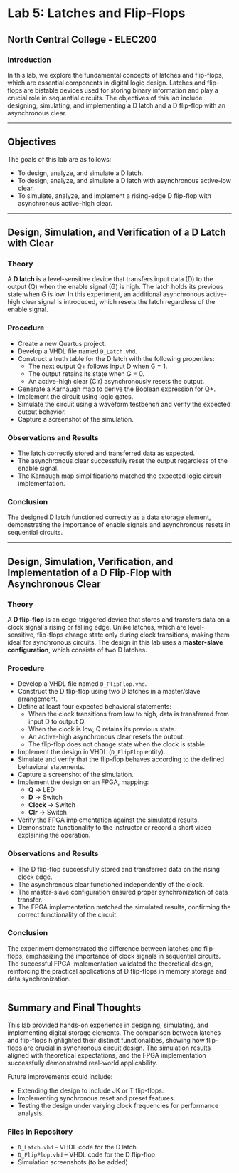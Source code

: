 # Lab 5: Latches and Flip-Flops

## North Central College - ELEC200

### Introduction
In this lab, we explore the fundamental concepts of latches and flip-flops, which are essential components in digital logic design. Latches and flip-flops are bistable devices used for storing binary information and play a crucial role in sequential circuits. The objectives of this lab include designing, simulating, and implementing a D latch and a D flip-flop with an asynchronous clear.

---

## Objectives
The goals of this lab are as follows:
- To design, analyze, and simulate a D latch.
- To design, analyze, and simulate a D latch with asynchronous active-low clear.
- To simulate, analyze, and implement a rising-edge D flip-flop with asynchronous active-high clear.

---

## Design, Simulation, and Verification of a D Latch with Clear

### Theory
A **D latch** is a level-sensitive device that transfers input data (D) to the output (Q) when the enable signal (G) is high. The latch holds its previous state when G is low. In this experiment, an additional asynchronous active-high clear signal is introduced, which resets the latch regardless of the enable signal.

### Procedure
- Create a new Quartus project.
- Develop a VHDL file named `D_Latch.vhd`.
- Construct a truth table for the D latch with the following properties:
  - The next output Q+ follows input D when G = 1.
  - The output retains its state when G = 0.
  - An active-high clear (Clr) asynchronously resets the output.
- Generate a Karnaugh map to derive the Boolean expression for Q+.
- Implement the circuit using logic gates.
- Simulate the circuit using a waveform testbench and verify the expected output behavior.
- Capture a screenshot of the simulation.

### Observations and Results
- The latch correctly stored and transferred data as expected.
- The asynchronous clear successfully reset the output regardless of the enable signal.
- The Karnaugh map simplifications matched the expected logic circuit implementation.

### Conclusion
The designed D latch functioned correctly as a data storage element, demonstrating the importance of enable signals and asynchronous resets in sequential circuits.

---

## Design, Simulation, Verification, and Implementation of a D Flip-Flop with Asynchronous Clear

### Theory
A **D flip-flop** is an edge-triggered device that stores and transfers data on a clock signal's rising or falling edge. Unlike latches, which are level-sensitive, flip-flops change state only during clock transitions, making them ideal for synchronous circuits. The design in this lab uses a **master-slave configuration**, which consists of two D latches.

### Procedure
- Develop a VHDL file named `D_FlipFlop.vhd`.
- Construct the D flip-flop using two D latches in a master/slave arrangement.
- Define at least four expected behavioral statements:
  - When the clock transitions from low to high, data is transferred from input D to output Q.
  - When the clock is low, Q retains its previous state.
  - An active-high asynchronous clear resets the output.
  - The flip-flop does not change state when the clock is stable.
- Implement the design in VHDL (`D_FlipFlop` entity).
- Simulate and verify that the flip-flop behaves according to the defined behavioral statements.
- Capture a screenshot of the simulation.
- Implement the design on an FPGA, mapping:
  - **Q** → LED
  - **D** → Switch
  - **Clock** → Switch
  - **Clr** → Switch
- Verify the FPGA implementation against the simulated results.
- Demonstrate functionality to the instructor or record a short video explaining the operation.

### Observations and Results
- The D flip-flop successfully stored and transferred data on the rising clock edge.
- The asynchronous clear functioned independently of the clock.
- The master-slave configuration ensured proper synchronization of data transfer.
- The FPGA implementation matched the simulated results, confirming the correct functionality of the circuit.

### Conclusion
The experiment demonstrated the difference between latches and flip-flops, emphasizing the importance of clock signals in sequential circuits. The successful FPGA implementation validated the theoretical design, reinforcing the practical applications of D flip-flops in memory storage and data synchronization.

---

## Summary and Final Thoughts
This lab provided hands-on experience in designing, simulating, and implementing digital storage elements. The comparison between latches and flip-flops highlighted their distinct functionalities, showing how flip-flops are crucial in synchronous circuit design. The simulation results aligned with theoretical expectations, and the FPGA implementation successfully demonstrated real-world applicability.

Future improvements could include:
- Extending the design to include JK or T flip-flops.
- Implementing synchronous reset and preset features.
- Testing the design under varying clock frequencies for performance analysis.

### Files in Repository
- `D_Latch.vhd` – VHDL code for the D latch
- `D_FlipFlop.vhd` – VHDL code for the D flip-flop
- Simulation screenshots (to be added)


